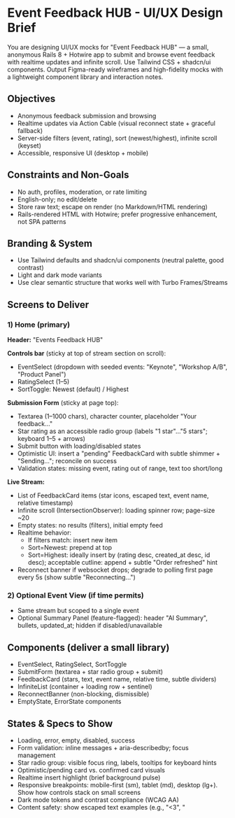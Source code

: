 # Event Feedback HUB - UI/UX Design Brief

You are designing UI/UX mocks for "Event Feedback HUB" — a small, anonymous Rails 8 + Hotwire app to submit and browse event feedback with realtime updates and infinite scroll. Use Tailwind CSS + shadcn/ui components. Output Figma-ready wireframes and high-fidelity mocks with a lightweight component library and interaction notes.

## Objectives

- Anonymous feedback submission and browsing
- Realtime updates via Action Cable (visual reconnect state + graceful fallback)
- Server-side filters (event, rating), sort (newest/highest), infinite scroll (keyset)
- Accessible, responsive UI (desktop + mobile)

## Constraints and Non-Goals

- No auth, profiles, moderation, or rate limiting
- English-only; no edit/delete
- Store raw text; escape on render (no Markdown/HTML rendering)
- Rails-rendered HTML with Hotwire; prefer progressive enhancement, not SPA patterns

## Branding & System

- Use Tailwind defaults and shadcn/ui components (neutral palette, good contrast)
- Light and dark mode variants
- Use clear semantic structure that works well with Turbo Frames/Streams

## Screens to Deliver

### 1) Home (primary)

**Header:** "Events Feedback HUB"

**Controls bar** (sticky at top of stream section on scroll):

- EventSelect (dropdown with seeded events: "Keynote", "Workshop A/B", "Product Panel")
- RatingSelect (1–5)
- SortToggle: Newest (default) / Highest

**Submission Form** (sticky at page top):

- Textarea (1–1000 chars), character counter, placeholder "Your feedback…"
- Star rating as an accessible radio group (labels "1 star"…"5 stars"; keyboard 1–5 + arrows)
- Submit button with loading/disabled states
- Optimistic UI: insert a "pending" FeedbackCard with subtle shimmer + "Sending…"; reconcile on success
- Validation states: missing event, rating out of range, text too short/long

**Live Stream:**

- List of FeedbackCard items (star icons, escaped text, event name, relative timestamp)
- Infinite scroll (IntersectionObserver): loading spinner row; page-size ~20
- Empty states: no results (filters), initial empty feed
- Realtime behavior:
  - If filters match: insert new item
  - Sort=Newest: prepend at top
  - Sort=Highest: ideally insert by (rating desc, created_at desc, id desc); acceptable cutline: append + subtle "Order refreshed" hint
- Reconnect banner if websocket drops; degrade to polling first page every 5s (show subtle "Reconnecting…")

### 2) Optional Event View (if time permits)

- Same stream but scoped to a single event
- Optional Summary Panel (feature-flagged): header "AI Summary", bullets, updated_at; hidden if disabled/unavailable

## Components (deliver a small library)

- EventSelect, RatingSelect, SortToggle
- SubmitForm (textarea + star radio group + submit)
- FeedbackCard (stars, text, event name, relative time, subtle dividers)
- InfiniteList (container + loading row + sentinel)
- ReconnectBanner (non-blocking, dismissible)
- EmptyState, ErrorState components

## States & Specs to Show

- Loading, error, empty, disabled, success
- Form validation: inline messages + aria-describedby; focus management
- Star radio group: visible focus ring, labels, tooltips for keyboard hints
- Optimistic/pending card vs. confirmed card visuals
- Realtime insert highlight (brief background pulse)
- Responsive breakpoints: mobile-first (sm), tablet (md), desktop (lg+). Show how controls stack on small screens
- Dark mode tokens and contrast compliance (WCAG AA)
- Content safety: show escaped text examples (e.g., "<3", "<script>" appears as text)

## Interaction Notes

- Filters/Sort update list and reset cursor; smooth scroll retention
- Infinite scroll triggers when sentinel enters viewport; never jank content on prepend (newest) — nudge layout to avoid content jumps
- Keyboard interactions for rating; Enter to submit; disable submit until valid
- Accessible announcements for "item received", "reconnecting", and validation errors (consider aria-live brief notes in annotations)

## Deliverables

**Figma file with:**

- Wireframes → High-fidelity mockups for Home (+ optional Event View)
- Component variants (default/hover/focus/disabled/loading/error)
- Light/Dark mode examples
- Interaction annotations (optimistic insert, realtime insert policy, reconnect banner, infinite scroll)
- Exportable icons for stars and a minimal icon set

**Provide a short style guide:** colors (Tailwind tokens), typography scale, spacing, elevation, radii

## Sample Content

**Events:** Keynote, Workshop A, Workshop B, Product Panel

**Example cards:**

- ★★★★★ "Loved it!" Workshop A · 2m ago
- ★★☆☆☆ "Too long" Keynote · 5m ago

## Acceptance

- Realtime updates visible within ~1–2s; reconnect banner appears on drop
- Infinite scroll smooth with hundreds of rows; clear end-of-list state
- Sort/filters clearly reflected; no DOM jank on new inserts
- Accessible star input and form; mobile and desktop layouts covered

## Please produce:

1. A page map and component inventory
2. Wireframes, then high-fidelity mocks (desktop + mobile)
3. Component library with states and light/dark variants
4. An annotated flow for: submit → optimistic insert → server reconcile → realtime insert in other tab
